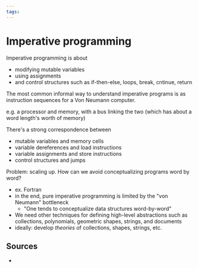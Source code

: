 ```yaml
---
tags:
---
```


# Imperative programming

Imperative programming is about

- modifying mutable variables
- using assignments
- and control structures such as if-then-else, loops, break, cntinue, return

The most common informal way to understand imperative programs is as instruction sequences for a Von Neumann computer.

e.g. a processor and memory, with a bus linking the two (which has about a word length's worth of memory)

There's a strong correspondence between

- mutable variables and memory cells
- variable dereferences and load instructions
- variable assignments and store instructions
- control structures and jumps

Problem: scaling up. How can we avoid conceptualizing programs word by word?

- ex. Fortran
- in the end, pure imperative programming is limited by the "von Neumann" bottleneck
  - "One tends to conceptualize data structures word-by-word"
- We need other techniques for defining high-level abstractions such as collections, polynomials, geometric shapes, strings, and documents
- ideally: develop _theories_ of collections, shapes, strings, etc.

## Sources

-
